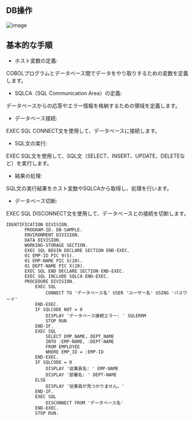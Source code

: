 ## DB操作
![image](https://github.com/user-attachments/assets/b642afa1-426e-4fd9-8baf-5b0823b0eb00)

## 基本的な手順
- ホスト変数の定義:

COBOLプログラムとデータベース間でデータをやり取りするための変数を定義します。
- SQLCA（SQL Communication Area）の定義:

データベースからの応答やエラー情報を格納するための領域を定義します。

- データベース接続:

EXEC SQL CONNECT文を使用して、データベースに接続します。

- SQL文の実行:

EXEC SQL文を使用して、SQL文（SELECT、INSERT、UPDATE、DELETEなど）を実行します。

- 結果の処理:

SQL文の実行結果をホスト変数やSQLCAから取得し、処理を行います。

- データベース切断:

EXEC SQL DISCONNECT文を使用して、データベースとの接続を切断します。

```cobol
IDENTIFICATION DIVISION.
       PROGRAM-ID. DB-SAMPLE.
       ENVIRONMENT DIVISION.
       DATA DIVISION.
       WORKING-STORAGE SECTION.
       EXEC SQL BEGIN DECLARE SECTION END-EXEC.
       01 EMP-ID PIC 9(5).
       01 EMP-NAME PIC X(20).
       01 DEPT-NAME PIC X(20).
       EXEC SQL END DECLARE SECTION END-EXEC.
       EXEC SQL INCLUDE SQLCA END-EXEC.
       PROCEDURE DIVISION.
           EXEC SQL
               CONNECT TO 'データベース名' USER 'ユーザー名' USING 'パスワード'
           END-EXEC.
           IF SQLCODE NOT = 0
               DISPLAY 'データベース接続エラー: ' SQLERRM
               STOP RUN
           END-IF.
           EXEC SQL
               SELECT EMP_NAME, DEPT_NAME
               INTO :EMP-NAME, :DEPT-NAME
               FROM EMPLOYEE
               WHERE EMP_ID = :EMP-ID
           END-EXEC.
           IF SQLCODE = 0
               DISPLAY '従業員名: ' EMP-NAME
               DISPLAY '部署名: ' DEPT-NAME
           ELSE
               DISPLAY '従業員が見つかりません。'
           END-IF.
           EXEC SQL
               DISCONNECT FROM 'データベース名'
           END-EXEC.
           STOP RUN.
```
